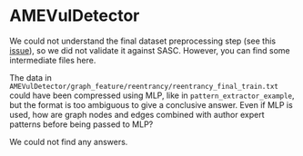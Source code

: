 # AMEVulDetector

We could not understand the final dataset preprocessing step (see this [issue](https://github.com/Messi-Q/AMEVulDetector/issues/4)), so we did not validate it against SASC. However, you can find some intermediate files here.

The data in `AMEVulDetector/graph_feature/reentrancy/reentrancy_final_train.txt` could have been compressed using MLP, like in `pattern_extractor_example`, but the format is too ambiguous to give a conclusive answer. Even if MLP is used, how are graph nodes and edges combined with author expert patterns before being passed to MLP?

We could not find any answers.